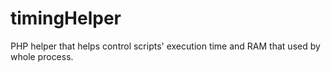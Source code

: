 # timingHelper
PHP helper that helps control scripts' execution time and RAM that used by whole process.
